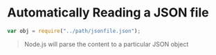 # Automatically Reading a JSON file

```js
var obj = require("../path/jsonfile.json");

``` 

> Node.js will parse the content to a particular JSON object 

